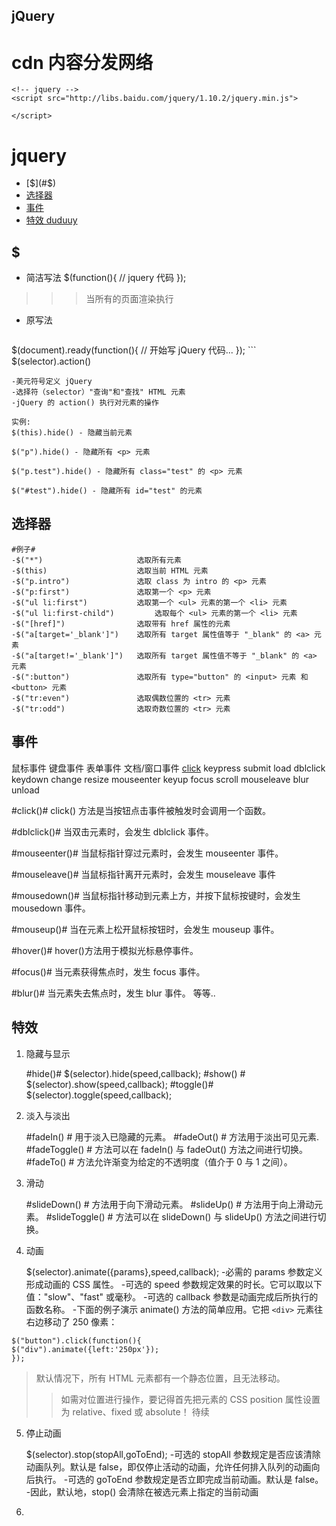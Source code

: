 jQuery
------

cdn 内容分发网络
===============

```
<!-- jquery -->
<script src="http://libs.baidu.com/jquery/1.10.2/jquery.min.js">
    
</script>
```
jquery 
======
- [$](#$)
- [选择器](#选择器)
- [事件](#事件)
- [特效 duduuy](#特效)

$
-

- 简洁写法 
$(function(){
   // jquery 代码
});
>>> 当所有的页面渲染执行
- 原写法

	```html
$(document).ready(function(){
   // 开始写 jQuery 代码...
}); 
	```
$(selector).action()
	
    -美元符号定义 jQuery
    -选择符（selector）"查询"和"查找" HTML 元素
    -jQuery 的 action() 执行对元素的操作
	
	实例:
    $(this).hide() - 隐藏当前元素

    $("p").hide() - 隐藏所有 <p> 元素

    $("p.test").hide() - 隐藏所有 class="test" 的 <p> 元素

    $("#test").hide() - 隐藏所有 id="test" 的元素
	
选择器
-----
	#例子#
	-$("*") 					选取所有元素
	-$(this) 					选取当前 HTML 元素
	-$("p.intro") 				选取 class 为 intro 的 <p> 元素
	-$("p:first") 				选取第一个 <p> 元素
	-$("ul li:first") 			选取第一个 <ul> 元素的第一个 <li> 元素
	-$("ul li:first-child") 		选取每个 <ul> 元素的第一个 <li> 元素
	-$("[href]") 				选取带有 href 属性的元素
	-$("a[target='_blank']") 	选取所有 target 属性值等于 "_blank" 的 <a> 元素
	-$("a[target!='_blank']") 	选取所有 target 属性值不等于 "_blank" 的 <a> 元素
	-$(":button") 				选取所有 type="button" 的 <input> 元素 和 <button> 元素
	-$("tr:even") 				选取偶数位置的 <tr> 元素
	-$("tr:odd") 				选取奇数位置的 <tr> 元素
	
事件
---

鼠标事件 	 键盘事件 	 表单事件 	  文档/窗口事件
[click](#click()#) 		keypress 	submit 		load
dblclick 	keydown 	change 		resize
mouseenter 	keyup 		focus 		scroll
mouseleave 	blur 		unload	

#click()#
click() 方法是当按钮点击事件被触发时会调用一个函数。

#dblclick()#
当双击元素时，会发生 dblclick 事件。

#mouseenter()#
当鼠标指针穿过元素时，会发生 mouseenter 事件。

#mouseleave()#
当鼠标指针离开元素时，会发生 mouseleave 事件

#mousedown()#
当鼠标指针移动到元素上方，并按下鼠标按键时，会发生 mousedown 事件。

#mouseup()#
当在元素上松开鼠标按钮时，会发生 mouseup 事件。

#hover()#
hover()方法用于模拟光标悬停事件。

#focus()#
当元素获得焦点时，发生 focus 事件。

#blur()#
当元素失去焦点时，发生 blur 事件。
等等..

特效
---
1. 隐藏与显示

	#hide()# 	 	$(selector).hide(speed,callback);
	#show() #	 	$(selector).show(speed,callback);
	#toggle()#	$(selector).toggle(speed,callback);

2. 淡入与淡出

	#fadeIn() #		用于淡入已隐藏的元素。
	#fadeOut() #		方法用于淡出可见元素.
	#fadeToggle() # 	方法可以在 fadeIn() 与 fadeOut() 方法之间进行切换。
	#fadeTo() #		方法允许渐变为给定的不透明度（值介于 0 与 1 之间）。

3. 滑动

	#slideDown() #	方法用于向下滑动元素。
	#slideUp() #		方法用于向上滑动元素。
	#slideToggle() #	方法可以在 slideDown() 与 slideUp() 方法之间进行切换。

4. 动画

	$(selector).animate({params},speed,callback);
	-必需的 params 参数定义形成动画的 CSS 属性。
	-可选的 speed 参数规定效果的时长。它可以取以下值："slow"、"fast" 或毫秒。
	-可选的 callback 参数是动画完成后所执行的函数名称。
	-下面的例子演示 animate() 方法的简单应用。它把 ``<div>`` 元素往右边移动了 250 像素：
			
```
$("button").click(function(){
$("div").animate({left:'250px'});
});  
```

>默认情况下，所有 HTML 元素都有一个静态位置，且无法移动。
>>如需对位置进行操作，要记得首先把元素的 CSS position 属性设置为 relative、fixed 或 absolute！
>待续
	

5. 停止动画
		
	 $(selector).stop(stopAll,goToEnd);
	-可选的 stopAll 参数规定是否应该清除动画队列。默认是 false，即仅停止活动的动画，允许任何排入队列的动画向后执行。
	-可选的 goToEnd 参数规定是否立即完成当前动画。默认是 false。
	-因此，默认地，stop() 会清除在被选元素上指定的当前动画

6. 
